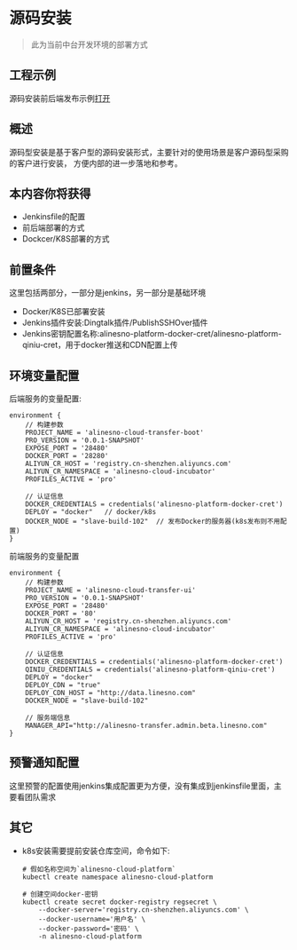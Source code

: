 # 源码安装

> 此为当前中台开发环境的部署方式

## 工程示例

源码安装前后端发布示例[打开](https://gitee.com/alinesno-cloud/alinesno-demo-gateway-open/tree/master/demo-deploy)

## 概述

源码型安装是基于客户型的源码安装形式，主要针对的使用场景是客户源码型采购的客户进行安装，
方便内部的进一步落地和参考。

## 本内容你将获得

- Jenkinsfile的配置
- 前后端部署的方式
- Dockcer/K8S部署的方式

## 前置条件

这里包括两部分，一部分是jenkins，另一部分是基础环境

- Docker/K8S已部署安装
- Jenkins插件安装:Dingtalk插件/PublishSSHOver插件
- Jenkins密钥配置名称:alinesno-platform-docker-cret/alinesno-platform-qiniu-cret，用于docker推送和CDN配置上传

## 环境变量配置

后端服务的变量配置:

```jenkinsfile
environment {
    // 构建参数
    PROJECT_NAME = 'alinesno-cloud-transfer-boot'
    PRO_VERSION = '0.0.1-SNAPSHOT'
    EXPOSE_PORT = '28480'
    DOCKER_PORT = '28280'
    ALIYUN_CR_HOST = 'registry.cn-shenzhen.aliyuncs.com'
    ALIYUN_CR_NAMESPACE = 'alinesno-cloud-incubator'
    PROFILES_ACTIVE = 'pro'

    // 认证信息
    DOCKER_CREDENTIALS = credentials('alinesno-platform-docker-cret')
    DEPLOY = "docker"   // docker/k8s
    DOCKER_NODE = "slave-build-102"  // 发布Docker的服务器(k8s发布则不用配置)
}
```

前端服务的变量配置
```jenkinsfile
environment {
    // 构建参数
    PROJECT_NAME = 'alinesno-cloud-transfer-ui'
    PRO_VERSION = '0.0.1-SNAPSHOT'
    EXPOSE_PORT = '28480'
    DOCKER_PORT = '80'
    ALIYUN_CR_HOST = 'registry.cn-shenzhen.aliyuncs.com'
    ALIYUN_CR_NAMESPACE = 'alinesno-cloud-incubator'
    PROFILES_ACTIVE = 'pro'

    // 认证信息
    DOCKER_CREDENTIALS = credentials('alinesno-platform-docker-cret')
    QINIU_CREDENTIALS = credentials('alinesno-platform-qiniu-cret')
    DEPLOY = "docker"
    DEPLOY_CDN = "true"
    DEPLOY_CDN_HOST = "http://data.linesno.com"
    DOCKER_NODE = "slave-build-102"

    // 服务端信息
    MANAGER_API="http://alinesno-transfer.admin.beta.linesno.com"
}
```

## 预警通知配置

这里预警的配置使用jenkins集成配置更为方便，没有集成到jenkinsfile里面，主要看团队需求

## 其它

- k8s安装需要提前安装仓库空间，命令如下:
    ```shell
    # 假如名称空间为`alinesno-cloud-platform`
    kubectl create namespace alinesno-cloud-platform

    # 创建空间docker-密钥
    kubectl create secret docker-registry regsecret \
        --docker-server='registry.cn-shenzhen.aliyuncs.com' \
        --docker-username='用户名' \
        --docker-password='密码' \
        -n alinesno-cloud-platform
    ```

